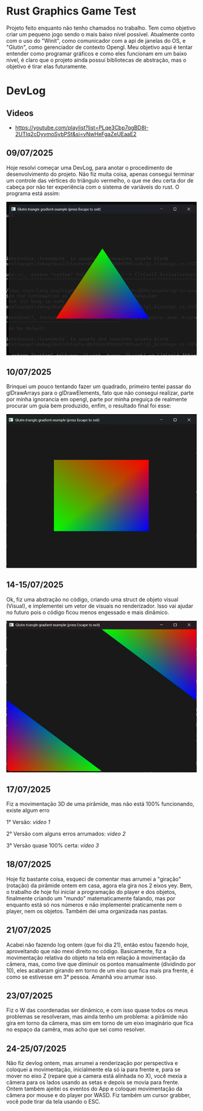 # Rust Graphics Game Test
    
   Projeto feito enquanto não tenho chamados no trabalho. Tem como objetivo criar um pequeno jogo sendo o mais baixo nível possível.
   Atualmente conto com o uso do "Winit", como comunicador com a api de janelas do OS, e "Glutin", como gerenciador de contexto Opengl.
   Meu objetivo aqui é tentar entender como programar gráficos e como eles funcionam em um baixo nível, é claro que o projeto ainda possuí bibliotecas de abstração, mas o objetivo é tirar elas futuramente.

# DevLog

## Videos

 - https://youtube.com/playlist?list=PLqe3Cbp7qgBD8I-2UTlq2cDyvmoSybPSt&si=vNwHeFgaZeUEaaE2

## 09/07/2025

   Hoje resolvi começar uma DevLog, para anotar o procedimento de desenvolvimento do projeto.
   Não fiz muita coisa, apenas consegui terminar um controle das vértices do triângulo vermelho, o que me deu certa dor de cabeça por não ter experiência com o sistema de variáveis do rust.
   O programa está assim:

   <img src = "assetsLog/primeira.png">

## 10/07/2025
    
   Brinquei um pouco tentando fazer um quadrado, primeiro tentei passar do glDrawArrays para o glDrawElements, fato que não consegui realizar, parte por minha ignorancia em opengl, parte por minha preguiça de realmente procurar um guia bem produzido, enfim, o resultado final foi esse:

   <img src = "assetsLog/quadrado.png">

## 14-15/07/2025
   
   Ok, fiz uma abstração no código, criando uma struct de objeto visual (Visual), e implementei um vetor de visuais no renderizador. Isso vai ajudar no futuro pois o código ficou menos engessado e mais dinâmico.

   <img src = "assetsLog/dois.png">

## 17/07/2025

   Fiz a movimentação 3D de uma pirâmide, mas não está 100% funcionando, existe algum erro

   1° Versão: *video 1*
   
   2° Versão com alguns erros arrumados: *video 2*

   3° Versão quase 100% certa: *video 3*

## 18/07/2025

   Hoje fiz bastante coisa, esqueci de comentar mas arrumei a "giração" (rotação) da pirâmide ontem em casa, agora ela gira nos 2 eixos yey.
   Bem, o trabalho de hoje foi iniciar a programação do player e dos objetos, finalmente criando um "mundo" matematicamente falando, mas por enquanto está só nos números e não implementei praticamente nem o player, nem os objetos. Também dei uma organizada nas pastas.

## 21/07/2025

   Acabei não fazendo log ontem (que foi dia 21), então estou fazendo hoje, aproveitando que não mexi direito no código.
   Basicamente, fiz a movimentação relativa do objeto na tela em relação à movimentação da câmera, mas, como tive que diminuir os pontos manualmente (dividindo por 10), eles acabaram girando em torno de um eixo que fica mais pra frente, é como se estivesse em 3° pessoa. Amanhã vou arrumar isso.

## 23/07/2025

   Fiz o W das coordenadas ser dinâmico, e com isso quase todos os meus problemas se resolveram, mas ainda tenho um problema: a pirâmide não gira em torno da câmera, mas sim em torno de um eixo imaginário que fica no espaço da camêra, mas acho que sei como resolver.

## 24-25/07/2025

   Não fiz devlog ontem, mas arrumei a renderização por perspectiva e coloquei a movimentação, inicialmente ela só ia para frente e, para se mover no eixo Z (repare que a camera está alinhada no X), você mexia a câmera para os lados usando as setas e depois se movia para frente.
   Ontem também ajeitei os eventos do App e coloquei movimentação da câmera por mouse e do player por WASD. Fiz também um cursor grabber, você pode tirar da tela usando o ESC.
